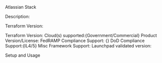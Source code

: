 Atlassian Stack 

Description:

Terraform Version:

Terraform Version:
Cloud(s) supported:{Government/Commercial}
Product Version/License:
FedRAMP Compliance Support: {}
DoD Compliance Support:{IL4/5}
Misc Framework Support:
Launchpad validated version:

Setup and Usage

